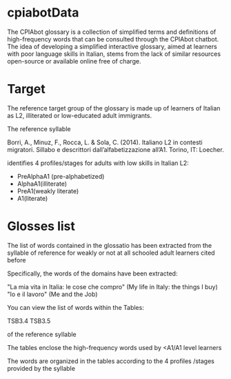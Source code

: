 # cpiabotData
The CPIAbot glossary is a collection of simplified terms and definitions of high-frequency words that can be consulted through the CPIAbot chatbot.
The idea of developing a simplified interactive glossary, aimed at learners with poor language skills in Italian, stems from the lack of similar resources open-source or available online free of charge.

# Target
The reference target group of the glossary is made up of learners of Italian as L2, illiterated or low-educated adult immigrants.

The reference syllable 

Borri, A., Minuz, F., Rocca, L. & Sola, C. (2014). Italiano L2 in contesti migratori. Sillabo e descrittori dall’alfabetizzazione all’A1. Torino, IT: Loecher.

identifies 4 profiles/stages for adults with low skills in Italian L2:

+ PreAlphaA1 (pre-alphabetized)
+ AlphaA1(illiterate)
+ PreA1(weakly literate)
+ A1(literate)


 
# Glosses list
The list of words contained in the glossatio has been extracted from the syllable of reference for weakly or not at all schooled adult learners cited before

Specifically, the words of the domains have been extracted:

"La mia vita in Italia: le cose che compro" (My life in Italy: the things I buy)
"Io e il lavoro" (Me and the Job)

You can view the list of words within the Tables:

TSB3.4
TSB3.5

of the reference syllable

The tables enclose the high-frequency words used by <A1/A1 level learners

The words are organized in the tables according to the 4 profiles /stages provided by the syllable



